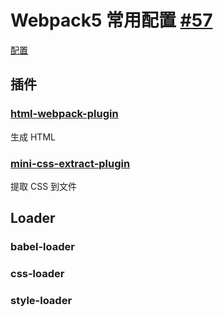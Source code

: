 # Webpack5 常用配置 [#57](https://github.com/vhxubo/blog/issues/57)

[配置](https://github.com/vhxubo/blog/issues?q=label:配置)

## 插件

### [html-webpack-plugin](https://github.com/jantimon/html-webpack-plugin)

生成 HTML


### [mini-css-extract-plugin](https://github.com/webpack-contrib/mini-css-extract-plugin)

提取 CSS 到文件

## Loader

### babel-loader

### css-loader

### style-loader

